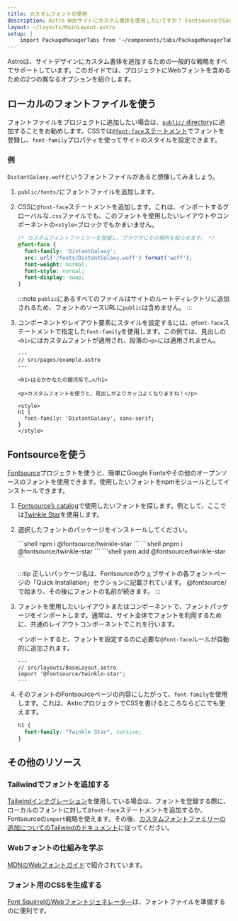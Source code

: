 ```yaml
---
title: カスタムフォントの使用
description: Astro Webサイトにカスタム書体を使用したいですか？ FontsourceでGoogle Fontsを使用するか、お好みのフォントを追加してください。
layout: ~/layouts/MainLayout.astro
setup: |
    import PackageManagerTabs from '~/components/tabs/PackageManagerTabs.astro';
---
```


Astroは、サイトデザインにカスタム書体を追加するための一般的な戦略をすべてサポートしています。このガイドでは、プロジェクトにWebフォントを含めるための2つの異なるオプションを紹介します。

## ローカルのフォントファイルを使う

フォントファイルをプロジェクトに追加したい場合は、[`public/` directory](/ja/core-concepts/project-structure/#public)に追加することをお勧めします。CSSでは[`@font-face`ステートメント](https://developer.mozilla.org/ja/docs/Web/CSS/@font-face)でフォントを登録し、`font-family`プロパティを使ってサイトのスタイルを設定できます。

### 例

`DistantGalaxy.woff`というフォントファイルがあると想像してみましょう。

1. `public/fonts/`にフォントファイルを追加します。

2. CSSに`@font-face`ステートメントを追加します。これは、インポートするグローバルな`.css`ファイルでも、このフォントを使用したいレイアウトやコンポーネントの`<style>`ブロックでもかまいません。

    ```css
    /* カスタムフォントファミリーを登録し、ブラウザにその場所を知らせます。 */
    @font-face {
      font-family: 'DistantGalaxy';
      src: url('/fonts/DistantGalaxy.woff') format('woff');
      font-weight: normal;
      font-style: normal;
      font-display: swap;
    }
    ```

    :::note
    `public`にあるすべてのファイルはサイトのルートディレクトリに追加されるため、フォントのソースURLに`public`は含めません。
    :::

3. コンポーネントやレイアウト要素にスタイルを設定するには、`@font-face`ステートメントで指定した`font-family`を使用します。この例では、見出しの`<h1>`にはカスタムフォントが適用され、段落の`<p>`には適用されません。

    ```astro {10-12}
    ---
    // src/pages/example.astro
    ---

    <h1>はるかかなたの銀河系で…</h1>

    <p>カスタムフォントを使うと、見出しがよりカッコよくなりますね！</p>

    <style>
    h1 {
      font-family: 'DistantGalaxy', sans-serif;
    }
    </style>
    ```

## Fontsourceを使う

[Fontsource](https://fontsource.org/)プロジェクトを使うと、簡単にGoogle Fontsやその他のオープンソースのフォントを使用できます。使用したいフォントをnpmモジュールとしてインストールできます。

1. [Fontsource’s catalog](https://fontsource.org/fonts)で使用したいフォントを探します。例として、ここでは[Twinkle Star](https://fontsource.org/fonts/twinkle-star)を使用します。

2. 選択したフォントのパッケージをインストールしてください。

    <PackageManagerTabs>
      <Fragment slot="npm">
      ```shell
      npm i @fontsource/twinkle-star
      ```
      </Fragment>
      <Fragment slot="pnpm">
      ```shell
      pnpm i @fontsource/twinkle-star
      ```
      </Fragment>
      <Fragment slot="yarn">
      ```shell
      yarn add @fontsource/twinkle-star
      ```
      </Fragment>
    </PackageManagerTabs>

    :::tip
    正しいパッケージ名は、Fontsourceのウェブサイトの各フォントページの「Quick Installation」セクションに記載されています。 @fontsource/で始まり、その後にフォントの名前が続きます。
    :::

3. フォントを使用したいレイアウトまたはコンポーネントで、フォントパッケージをインポートします。通常は、サイト全体でフォントを利用するために、共通のレイアウトコンポーネントでこれを行います。

    インポートすると、フォントを設定するのに必要な`@font-face`ルールが自動的に追加されます。

    ```astro
    ---
    // src/layouts/BaseLayout.astro
    import '@fontsource/twinkle-star';
    ---
    ```

4. そのフォントのFontsourceページの内容にしたがって、`font-family`を使用します。これは、AstroプロジェクトでCSSを書けるところならどこでも使えます。

    ```css
    h1 {
      font-family: "Twinkle Star", cursive;
    }
    ```

## その他のリソース

### Tailwindでフォントを追加する

[Tailwindインテグレーション](/ja/guides/integrations-guide/tailwind/)を使用している場合は、フォントを登録する際に、ローカルのフォントに対して`@font-face`ステートメントを追加するか、Fontsourceの`import`戦略を使えます。その後、[カスタムフォントファミリーの追加についてのTailwindのドキュメント](https://tailwindcss.com/docs/font-family#using-custom-values)に従ってください。

### Webフォントの仕組みを学ぶ

[MDNのWebフォントガイド](https://developer.mozilla.org/ja/docs/Learn/CSS/Styling_text/Web_fonts)で紹介されています。

### フォント用のCSSを生成する

[Font SquirrelのWebフォントジェネレータ―](https://www.fontsquirrel.com/tools/webfont-generator)は、フォントファイルを準備するのに便利です。
